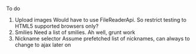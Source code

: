 To do 

1. Upload images
	Would have to use FileReaderApi. So restrict testing to HTML5 supported browsers only?
2. Smilies
	Need a list of smilies. Ah well, grunt work
3. Nickname selector
	Assume prefetched list of nicknames, can always to change to ajax later on